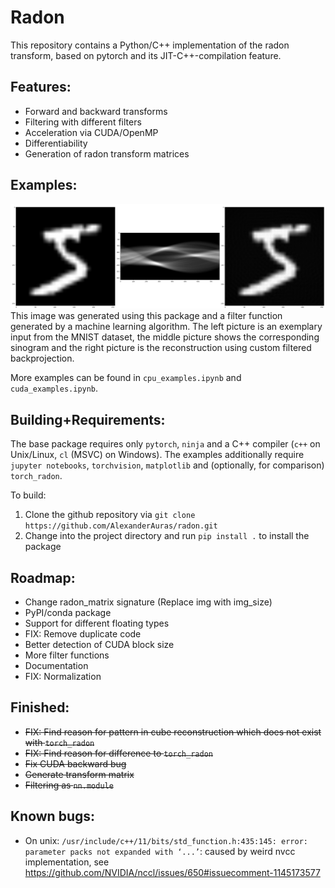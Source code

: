 # Radon
This repository contains a Python/C++ implementation of the radon transform, based on pytorch and its JIT-C++-compilation feature.

## Features:
 - Forward and backward transforms
 - Filtering with different filters
 - Acceleration via CUDA/OpenMP
 - Differentiability
 - Generation of radon transform matrices

## Examples:
![alt text](figure.png "Logo Title Text 1")
This image was generated using this package and a filter function generated by a machine learning algorithm. The left picture is an exemplary input from the MNIST dataset, the middle picture shows the corresponding sinogram and the right picture is the reconstruction using custom filtered backprojection.

 More examples can be found in `cpu_examples.ipynb` and `cuda_examples.ipynb`.

## Building+Requirements:
The base package requires only `pytorch`, `ninja` and a C++ compiler (`c++` on Unix/Linux, `cl` (MSVC) on Windows). The examples additionally require `jupyter notebooks`, `torchvision`, `matplotlib` and (optionally, for comparison) `torch_radon`.

To build:
 1. Clone the github repository via `git clone https://github.com/AlexanderAuras/radon.git`
 2. Change into the project directory and run `pip install .` to install the package

## Roadmap:
 - Change radon_matrix signature (Replace img with img_size)
 - PyPI/conda package
 - Support for different floating types
 - FIX: Remove duplicate code
 - Better detection of CUDA block size
 - More filter functions
 - Documentation
 - FIX: Normalization

## Finished:
 - ~~FIX: Find reason for pattern in cube reconstruction which does not exist with `torch_radon`~~
 - ~~FIX: Find reason for difference to `torch_radon`~~
 - ~~Fix CUDA backward bug~~
 - ~~Generate transform matrix~~
 - ~~Filtering as `nn.module`~~

## Known bugs:
 - On unix: `/usr/include/c++/11/bits/std_function.h:435:145: error: parameter packs not expanded with ‘...’`: caused by weird nvcc implementation, see https://github.com/NVIDIA/nccl/issues/650#issuecomment-1145173577
